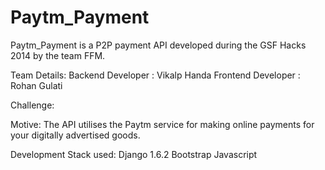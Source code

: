 Paytm_Payment
=============

Paytm_Payment is a P2P payment API developed during the GSF Hacks 2014 by the team FFM.

Team Details: 
Backend Developer  : Vikalp Handa
Frontend Developer : Rohan Gulati

Challenge:

Motive:
The API utilises the Paytm service for making online payments for your digitally advertised goods.

Development Stack used:
Django 1.6.2
Bootstrap
Javascript
